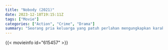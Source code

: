 ```yaml
---
title: "Nobody (2021)"
date: 2023-12-18T19:15:11Z
tags: ["Movie"]
categories: ["Action", "Crime", "Drama"]
summary: "Seorang pria keluarga yang patuh perlahan mengungkapkan karakter aslinya setelah rumahnya dirampok oleh dua pencuri kecil, yang secara kebetulan membawanya ke dalam perang berdarah dengan bos kejahatan Rusia."
---
```


<mux-player stream-type="on-demand"
src="https://kp3d-my.sharepoint.com/personal/ryoo_kp3d_onmicrosoft_com/_layouts/15/download.aspx?share=ETJz1s1zURhDpB1_q92KtvEB34gHg9ITgALxNCqvn3Z59g" prefer-playback="mse" controls>

</mux-player>


{{< movieinfo id="615457" >}}

<script src="https://cdn.jsdelivr.net/npm/@mux/mux-player"></script>

 <script type="application/ld+json ">
{
"@context": "https://schema.org/",
"@type": "VideoObject",
"name": "Nobody (2021)",
"contentUrl": "https://stream.mux.com/NnxJuQn00dvz8FR1b4fuxvWiUuMGoPe6d5ReoDXq8m3s.m3u8",
"thumbnailUrl": "https://www.themoviedb.org/t/p/original/83Hp44xD24OndqfaJbXFQqD25EX.jpg?width=314&fit_mode=preserve&time=25",
"uploadDate": "2023-12-18T19:15:11Z",
}

</script>
